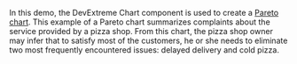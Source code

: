 In&nbsp;this demo, the DevExtreme Chart component is&nbsp;used to&nbsp;create&nbsp;a [Pareto chart][0]. This example of&nbsp;a&nbsp;Pareto chart summarizes complaints about the service provided by&nbsp;a&nbsp;pizza shop. From this chart, the pizza shop owner may infer that to&nbsp;satisfy most of&nbsp;the customers, he&nbsp;or&nbsp;she needs to&nbsp;eliminate two most frequently encountered issues: delayed delivery and cold pizza.

[0]: https://en.wikipedia.org/wiki/Pareto_chart
